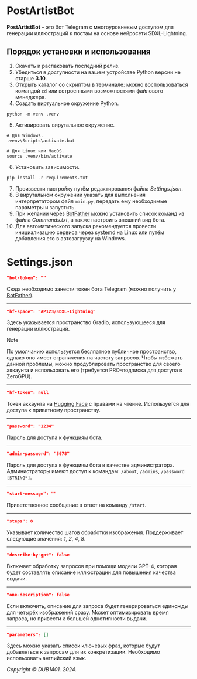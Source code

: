 # PostArtistBot
**PostArtistBot** – это бот Telegram с многоуровневым доступом для генерации иллюстраций к постам на основе нейросети SDXL-Lightning.

## Порядок установки и использования
1. Скачать и распаковать последний релиз.
2. Убедиться в доступности на вашем устройстве Python версии не старше **3.10**.
3. Открыть каталог со скриптом в терминале: можно воспользоваться командой `cd` или встроенными возможностями файлового менеджера.
4. Создать виртуальное окружение Python.
```
python -m venv .venv
```
5. Активировать вирутальное окружение. 
```
# Для Windows.
.venv\Scripts\activate.bat

# Для Linux или MacOS.
source .venv/bin/activate
```
6. Установить зависимости.
```
pip install -r requirements.txt
```
7. Произвести настройку путём редактирования файла _Settings.json_.
8. В вирутальном окружении указать для выполнения интерпретатором файл `main.py`, передать ему необходимые параметры и запустить.
9. При желании через [BotFather](https://t.me/BotFather) можно установить список команд из файла _Commands.txt_, а также настроить внешний вид бота.
10. Для автоматического запуска рекомендуется провести инициализацию сервиса через [systemd](systemd/README.md) на Linux или путём добавления его в автозагрузку на Windows.

# Settings.json
```JSON
"bot-token": ""
```
Сюда необходимо занести токен бота Telegram (можно получить у [BotFather](https://t.me/BotFather)).
___
```JSON
"hf-space": "AP123/SDXL-Lightning"
```
Здесь указывается пространство Gradio, использующееся для генерации иллюстраций. 
> [!NOTE]  
> По умолчанию используется беслпатное публичное пространство, однако оно имеет ограничения на частоту запросов. Чтобы избежать данной проблемы, можно продублировать пространство для своего аккаунта и использовать его (требуется PRO-подписка для доступа к ZeroGPU).
___
```JSON
"hf-token": null
```
Токен аккаунта на [Hugging Face](https://huggingface.co/) с правами на чтение. Используется для доступа к приватному пространству.
___
```JSON
"password": "1234"
```
Пароль для доступа к функциям бота.
___
```JSON
"admin-password": "5678"
```
Пароль для доступа к функциям бота в качестве администратора. Администраторы имеют доступ к командам: `/about`, `/admins`, `/password [STRING*]`.
___
```JSON
"start-message": ""
```
Приветственное сообщение в ответ на команду `/start`.
___

```JSON
"steps": 8
```
Указывает количество шагов обработки изображения. Поддерживает следующие значения: _1_, _2_, _4_, _8_.
___

```JSON
"describe-by-gpt": false
```
Включает обработку запросов при помощи модели GPT-4, которая будет составлять описание иллюстрации для повышения качества выдачи.
___

```JSON
"one-description": false
```
Если включить, описание для запроса будет генерироваться единожды для четырёх изображений сразу. Может оптимизировать время запроса, но привести к большей однотипности выдачи.
___

```JSON
"parameters": []
```
Здесь можно указать список ключевых фраз, которые будут добавляться к запросам для их конкретизации. Необходимо использовать английский язык.

_Copyright © DUB1401. 2024._